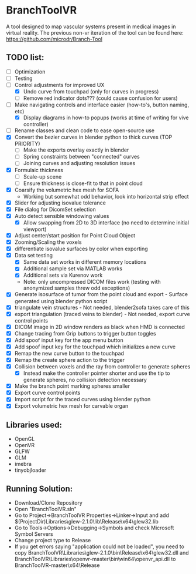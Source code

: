 # BranchToolVR

A tool designed to map vascular systems present in medical images in virtual reality. The previous non-vr iteration of the tool can be found here: https://github.com/microdr/Branch-Tool

## TODO list:
- [ ] Optimization
- [ ] Testing
- [ ] Control adjustments for improved UX
	- [x] Undo curve from touchpad (only for curves in progress)
	- [ ] Remove red indicator dots??? (could cause confusion for users)
- [ ] Make navigating controls and interface easier (how-to's, button naming, etc)
	- [x] Display diagrams in how-to popups (works at time of writing for vive controller)
- [ ] Rename classes and clean code to ease open-source use
- [x] Convert the bezier curves in blender python to thick curves (TOP PRIORITY)
	- [ ] Make the exports overlay exactly in blender
	- [ ] Spring constraints between "connected" curves
	- [ ] Joining curves and adjusting resolution issues
- [x] Formulaic thickness
	- [ ] Scale-up scene
	- [ ] Ensure thickness is close-fit to that in point cloud
- [x] Coarsify the volumetric hex mesh for SOFA
	- Working but somewhat odd behavior, look into horizontal strip effect
- [x] Slider for adjusting isovalue tolerance
- [x] File dialog for DicomSet selection
- [x] Auto detect sensible windowing values
	- [x] Allow swapping from 2D to 3D interface (no need to determine initial viewport)
- [x] Adjust center/start position for Point Cloud Object
- [x] Zooming/Scaling the voxels
- [x] differentiate isovalue surfaces by color when exporting
- [x] Data set testing
	- [x] Same data set works in different memory locations
	- [x] Additional sample set via MATLAB works
	- [x] Additional sets via Kurenov work
	- Note: only uncompressed DICOM files work (testing with anonymized samples threw odd exceptions)
- [x] Generate isosurface of tumor from the point cloud and export - Surface generated using blender python script
- [x] triangulate vein structures - Not needed, blender2sofa takes care of this
- [x] export triangulation (traced veins to blender) - Not needed, export curve control points
- [x] DICOM image in 2D window renders as black when HMD is connected
- [x] Change tracing from Grip buttons to trigger button toggles
- [x] Add spoof input key for the app menu button
- [x] Add spoof input key for the touchpad which initializes a new curve
- [x] Remap the new curve button to the touchpad
- [x] Remap the create sphere action to the trigger
- [x] Collision between voxels and the ray from controller to generate spheres
	- [x] Instead make the controller pointer shorter and use the tip to generate spheres, no collision detection necessary
- [x] Make the branch point marking spheres smaller
- [x] Export curve control points
- [x] Import script for the traced curves using blender python
- [x] Export volumetric hex mesh for carvable organ

## Libraries used:
* OpenGL
* OpenVR
* GLFW
* GLM
* imebra
* tinyobjloader

## Running Solution:
- Download/Clone Repository
- Open "BranchToolVR.sln"
- Go to Project->BranchToolVR Properties->Linker->Input and add $(ProjectDir)Libraries\glew-2.1.0\lib\Release\x64\glew32.lib
- Go to Tools->Options->Debugging->Symbols and check Microsoft Symbol Servers
- Change project type to Release
- If you get errors saying "application could not be loaded", you need to copy BranchToolVR\Libraries\glew-2.1.0\bin\Release\x64\glew32.dll and BranchToolVR\Libraries\openvr-master\bin\win64\openvr_api.dll to BranchToolVR-master\x64\Release
